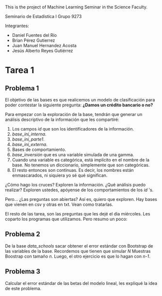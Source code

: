 This is the project of Machine Learning Seminar in the Science Faculty.

Seminario de Estadística I
Grupo 9273

Integrantes:
- Daniel Fuentes del Río
- Brian Pérez Gutierrez
- Juan Manuel Hernandez Acosta
- Jesús Alberto Reyes Gutiérrez

# Tarea 1

## Problema 1

El objetivo de las bases es que realicemos un modelo de clasificación
para poder contestar la siguiente pregunta: 
**¿Damos un crédito bancario o no?**

Para empezar con la exploración de la base, tendrán que generar un 
análisis descriptivo de la información que les compartiré:
 1. Los campos _id_ que son los identificadores de la información.
 2. _base_ini_interna_.
 3. _base_ini_parte1_.
 4. _base_ini_externa_.
 5. Bases de comportamiento.
 6. _base_inversión_ que es una variable simulada de una gamma.
 7. Cuando una variable es categórica, está implícito en el nombre de 
    la base. No tenemos un diccionario, simplemente que son categóricas.
 8. El resto entonces son continuas. Es decir, los nombres están
    enmascarados, ni siquiera yo sé qué significan.
 

¿Cómo hago los cruces? Exploren la información.
¿Qué análisis puedo realizar? Exploren ustedes, apóyense de los 
comportamientos de los _id_ 's.

Pero... ¿Las preguntas son abiertas? Así es, quiero que exploren. Hay 
bases que vienen en csv y otras en txt. Vean como tratarlas.

El resto de las tarea, son las preguntas que les dejé el dìa miércoles. 
Les coparto los programas que utilizamos. Pero resumo un poco:


## Problema 2

De la base _data_schools_ sacar obtener el error estándar con Bootstrap
de las variables de la base. Recordemos que tienen que simular _N_ 
Muestras Boostrap con tamaño _n_. Luego, el otro ejercicio es que lo 
hagan con _n-1_.

## Problema 3

Calcular el error estándar de las betas del modelo lineal, les expliqué 
la idea de este problema.

